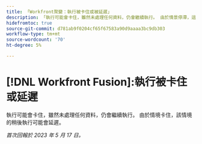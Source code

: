 ```yaml
---
title: 「Workfront聚變：執行被卡住或被延遲」
description: 「執行可能會卡住，雖然未處理任何資料，仍會繼續執行。 由於情景停滯，這種情景的後續執行可能會被延遲。」
hidefromtoc: true
source-git-commit: d781ab9f0204cf65f67583a90d9aaaa3bc9db303
workflow-type: tm+mt
source-wordcount: '70'
ht-degree: 5%

---
```



# [!DNL Workfront Fusion]:執行被卡住或延遲

執行可能會卡住，雖然未處理任何資料，仍會繼續執行。 由於情境卡住，該情境的稍後執行可能會延遲。

_首次回報於 2023 年 5 月 17 日。_

